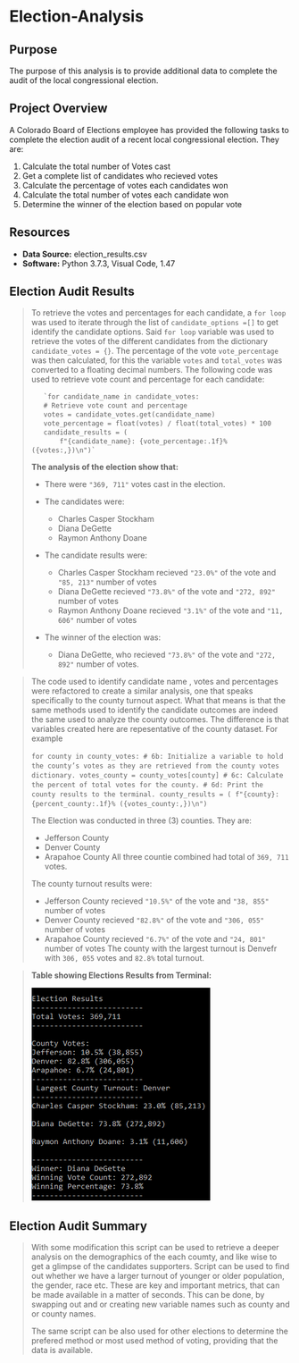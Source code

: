 # Election-Analysis

## Purpose
The purpose of this analysis is to provide additional data to complete the audit of the local congressional election.

## Project Overview
A Colorado Board of Elections employee has provided the following tasks to complete the election audit of a recent local congressional election. They are:

1. Calculate the total number of Votes cast
2. Get a complete list of candidates who recieved votes
3. Calculate the percentage of votes each candidates won
4. Calculate the total number of votes each candidate won
5. Determine the winner of the election based on popular vote

## Resources
- **Data Source:** election_results.csv
- **Software:** Python 3.7.3, Visual Code, 1.47

## Election Audit Results
>  To retrieve the votes and percentages for each candidate, a `for loop` was used to iterate through the list of `candidate_options =[]` to get identify the candidate options. Said `for loop` variable was used to retrieve the votes of the different candidates from the dictionary `candidate_votes = {}`. The percentage of the vote `vote_percentage` was then calculated, for this the variable `votes` and `total_votes` was converted to a floating decimal numbers. The following code was used to retrieve vote count and percentage for each candidate:
>
>        `for candidate_name in candidate_votes:
>        # Retrieve vote count and percentage
>        votes = candidate_votes.get(candidate_name)
>        vote_percentage = float(votes) / float(total_votes) * 100
>        candidate_results = (
>            f"{candidate_name}: {vote_percentage:.1f}% ({votes:,})\n")`
>
>**The analysis of the election show that:**
> - There were `"369, 711"` votes cast in the election.
> - The candidates were:
>     - Charles Casper Stockham
>     - Diana DeGette
>     - Raymon Anthony Doane
>            
>- The candidate results were:
>   - Charles Casper Stockham recieved `"23.0%"` of the vote and `"85, 213"` number of votes
>   - Diana DeGette recieved `"73.8%"` of the vote and `"272, 892"` number of votes
>   - Raymon Anthony Doane recieved `"3.1%"` of the vote and `"11, 606"` number of votes
>  
>- The winner of the election was:
>   - Diana DeGette, who recieved `"73.8%"` of the vote and `"272, 892"` number of votes.

> The code used to identify candidate name , votes and percentages were refactored to create a similar analysis, one that speaks specifically to the county turnout aspect. What that means is that the same methods used to identify the candidate outcomes are indeed the same used to analyze the county outcomes. The difference is that variables created here are repesentative of the county dataset. For example
>
>    `for county in county_votes:
>      # 6b: Initialize a variable to hold the county’s votes as they are retrieved from the county votes dictionary.
>      votes_county = county_votes[county]
>      # 6c: Calculate the percent of total votes for the county.
>      # 6d: Print the county results to the terminal.
>      county_results = (
>      f"{county}: {percent_county:.1f}% ({votes_county:,})\n")`
>
>The Election was conducted in three (3) counties. They are:
>- Jefferson County
>- Denver County
>- Arapahoe County
>All three countie combined had total of `369, 711` votes.
>
>The county turnout results were:
>  - Jefferson County recieved `"10.5%"` of the vote and `"38, 855"` number of votes  
>  - Denver County recieved `"82.8%"` of the vote and `"306, 055"` number of votes
>  - Arapahoe County recieved `"6.7%"` of the vote and `"24, 801"` number of votes
>The county with the largest turnout is Denvefr with `306, 055` votes and `82.8%` total turnout. 

>**Table showing Elections Results from Terminal:**
>
>![election_results](./Resources/election_results.png)
  
## Election Audit Summary
>With some modification this script can be used to retrieve a deeper analysis on the demographics of the each coumty, and like wise to get a glimpse of the candidates supporters. Script can be used to find out whether we have a larger turnout of younger or older population, the gender, race etc. These are key and important metrics, that can be made available in a matter of seconds. This can be done, by swapping out and or creating new variable names such as county and or county names. 
>
>The same script can be also used for other elections to determine the prefered method or most used method of voting, providing that the data is available.


